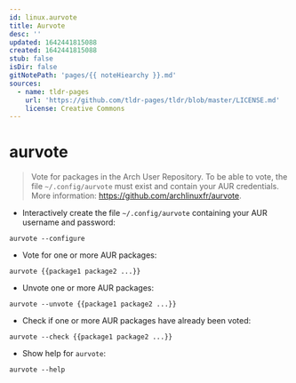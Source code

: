 ```yaml
---
id: linux.aurvote
title: Aurvote
desc: ''
updated: 1642441815088
created: 1642441815088
stub: false
isDir: false
gitNotePath: 'pages/{{ noteHiearchy }}.md'
sources:
  - name: tldr-pages
    url: 'https://github.com/tldr-pages/tldr/blob/master/LICENSE.md'
    license: Creative Commons
---
```

# aurvote

> Vote for packages in the Arch User Repository.
> To be able to vote, the file `~/.config/aurvote` must exist and contain your AUR credentials.
> More information: <https://github.com/archlinuxfr/aurvote>.

- Interactively create the file `~/.config/aurvote` containing your AUR username and password:

`aurvote --configure`

- Vote for one or more AUR packages:

`aurvote {{package1 package2 ...}}`

- Unvote one or more AUR packages:

`aurvote --unvote {{package1 package2 ...}}`

- Check if one or more AUR packages have already been voted:

`aurvote --check {{package1 package2 ...}}`

- Show help for `aurvote`:

`aurvote --help`

